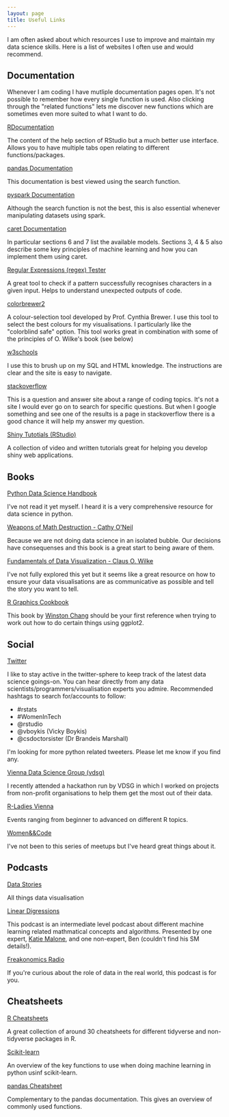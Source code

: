 ```yaml
---
layout: page
title: Useful Links
---
```


I am often asked about which resources I use to improve and maintain my data science skills. Here is a list of websites I often use and would recommend.

<h2 class=highlight>Documentation</h2>

Whenever I am coding I have mutliple documentation pages open. It's not possible to remember how every single function is used. Also clicking through the "related functions" lets me discover new functions which are sometimes even more suited to what I want to do. 

[RDocumentation](https://www.rdocumentation.org/)

The content of the help section of RStudio but a much better use interface. Allows you to have multiple tabs open relating to different functions/packages.

[pandas Documentation](http://pandas.pydata.org/pandas-docs/stable/)

This documentation is best viewed using the search function.

[pyspark Documentation](https://spark.apache.org/docs/2.2.0/api/python/index.html)

Although the search function is not the best, this is also essential whenever manipulating datasets using spark.

[caret Documentation](https://topepo.github.io/caret/)

In particular sections 6 and 7 list the available models. Sections 3, 4 & 5 also describe some key principles of machine learning and how you can implement them using caret.

[Regular Expressions (regex) Tester](http://regexstorm.net/tester?p=(%3f%3C%3d%5c%5b)%5b%5e0-9%5d&i=%5babc%5d+pass%0d%0a%5bcxvjk234%5d+pass%0d%0a%5b123%5d+fail&o=e)

A great tool to check if a pattern successfully recognises characters in a given input. Helps to understand unexpected outputs of code.

[colorbrewer2](http://colorbrewer2.org)

A colour-selection tool developed by Prof. Cynthia Brewer. I use this tool to select the best colours for my visualisations. I particularly like the "colorblind safe" option. This tool works great in combination with some of the principles of O. Wilke's book (see below)

[w3schools](https://www.w3schools.com/sql/default.asp)

I use this to brush up on my SQL and HTML knowledge. The instructions are clear and the site is easy to navigate.

[stackoverflow](https://stackoverflow.com/questions/30560241/is-it-possible-to-get-the-current-spark-context-settings-in-pyspark)

This is a question and answer site about a range of coding topics. It's not a site I would ever go on to search for specific questions. But when I google something and see one of the results is a page in stackoverflow there is a good chance it will help my answer my question. 

[Shiny Tutotials (RStudio)](https://shiny.rstudio.com/tutorial/)

A collection of video and written tutorials great for helping you develop shiny web applications.

<h2 class=highlight>Books</h2>

[Python Data Science Handbook](https://jakevdp.github.io/PythonDataScienceHandbook/)

I've not read it yet myself. I heard it is a very comprehensive resource for data science in python.

[Weapons of Math Destruction - Cathy O'Neil](https://weaponsofmathdestructionbook.com/)

Because we are not doing data science in an isolated bubble. Our decisions have consequenses and this book is a great start to being aware of them.

[Fundamentals of Data Visualization - Claus O. Wilke](https://serialmentor.com/dataviz)

I've not fully explored this yet but it seems like a great resource on how to ensure your data visualisations are as communicative as possible and tell the story you want to tell.

[R Graphics Cookbook](https://r-graphics.org/)

This book by [Winston Chang](https://twitter.com/winston_chang) should be your first reference when trying to work out how to do certain things using ggplot2.

<h2 class=highlight>Social</h2>

[Twitter](https://twitter.com/)

I like to stay active in the twitter-sphere to keep track of the latest data science goings-on. You can hear directly from any data scientists/programmers/visualisation experts you admire.  Recommended hashtags to search for/accounts to follow:

- #rstats
- #WomenInTech
- @rstudio
- @vboykis (Vicky Boykis)
- @csdoctorsister (Dr Brandeis Marshall)

I'm looking for more python related tweeters. Please let me know if you find any.

[Vienna Data Science Group (vdsg)](https://viennadatasciencegroup.at/)

I recently attended a hackathon run by VDSG in which I worked on projects from non-profit organisations to help them get the most out of their data.

[R-Ladies Vienna](https://www.meetup.com/rladies-vienna/)

Events ranging from beginner to advanced on different R topics.

[Women&&Code](https://www.meetup.com/WomenAndCode/)

I've not been to this series of meetups but I've heard great things about it.

<h2 class=highlight>Podcasts</h2>

[Data Stories](http://datastori.es/)

All things data visualisation

[Linear Digressions](http://lineardigressions.com/)

This podcast is an intermediate level podcast about different machine learning related mathmatical concepts and algorithms. Presented by one expert, [Katie Malone](https://twitter.com/multiarmbandit), and one non-expert, Ben (couldn't find his SM details!).

[Freakonomics Radio](http://freakonomics.com/archive/)

If you're curious about the role of data in the real world, this podcast is for you.

<h2 class=highlight>Cheatsheets</h2>

[R Cheatsheets](https://www.rstudio.com/resources/cheatsheets/)

A great collection of around 30 cheatsheets for different tidyverse and non-tidyverse packages in R.

[Scikit-learn](https://s3.amazonaws.com/assets.datacamp.com/blog_assets/Scikit_Learn_Cheat_Sheet_Python.pdf)

An overview of the key functions to use when doing machine learning in python usinf scikit-learn.

[pandas Cheatsheet](https://pandas.pydata.org/Pandas_Cheat_Sheet.pdf)

Complementary to the pandas documentation. This gives an overview of commonly used functions.

